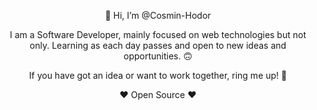 <p align="center">
 👋 Hi, I’m @Cosmin-Hodor
</p>

<p align="center">
I am a Software Developer, mainly focused on web technologies but not only.
Learning as each day passes and open to new ideas and opportunities. 🙃
</p>

<p align="center">
If you have got an idea or want to work together, ring me up! 🤙
</p>

<p align="center">
❤️ Open Source ❤️
</p>
